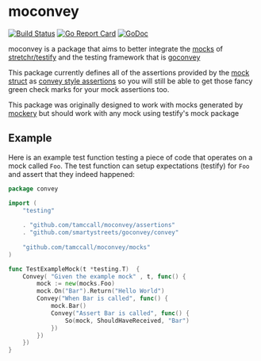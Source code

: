 # moconvey
[![Build Status](https://travis-ci.org/tamccall/moconvey.svg?branch=master)](https://travis-ci.org/tamccall/moconvey)
[![Go Report Card](https://goreportcard.com/badge/github.com/tamccall/moconvey)](https://goreportcard.com/report/github.com/tamccall/moconvey)
[![GoDoc](https://godoc.org/github.com/tamccall/moconvey?status.svg)](https://godoc.org/github.com/tamccall/moconvey/assertions)

moconvey is a package that aims to better integrate the [mocks](https://godoc.org/github.com/stretchr/testify/mock)
of [stretchr/testify](https://github.com/stretchr/testify) and the testing framework that is [goconvey](https://github.com/smartystreets/goconvey)

This package currently defines all of the assertions provided by the [mock struct](https://godoc.org/github.com/stretchr/testify/mock#Mock)
as [convey style assertions](https://github.com/smartystreets/goconvey/wiki/Custom-Assertions) so you will still be able
to get those fancy green check marks for your mock assertions too.

This package was originally designed to work with mocks generated by [mockery](https://github.com/vektra/mockery) but should
work with any mock using testify's mock package

## Example
Here is an example test function testing a piece of code that operates on a mock called `Foo`.
The test function can setup expectations (testify) for `Foo` and assert that they indeed happened:

```go
package convey

import (
	"testing"
	
	. "github.com/tamccall/moconvey/assertions"
	. "github.com/smartystreets/goconvey/convey"
	
	"github.com/tamccall/moconvey/mocks"	
)

func TestExampleMock(t *testing.T)	{
	Convey( "Given the example mock" , t, func() {
		mock := new(mocks.Foo)
		mock.On("Bar").Return("Hello World")
		Convey("When Bar is called", func() {
			mock.Bar()
			Convey("Assert Bar is called", func() {
				So(mock, ShouldHaveReceived, "Bar")
			})
		})
	})
}
```

